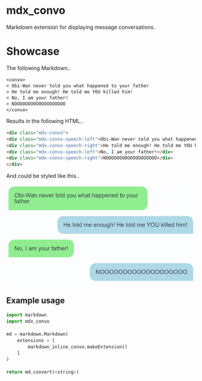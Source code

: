 # mdx_convo

Markdown extension for displaying message conversations.

# Showcase

The following Markdown..

```
<convo>
< Obi-Wan never told you what happened to your father
> He told me enough! He told me YOU killed him!
< No, I am your father!
> NOOOOOOOOOOOOOOOOOOO
</convo>
```

Results in the following HTML..

```html
<div class="mdx-convo">
<div class="mdx-convo-speech-left">Obi-Wan never told you what happened to your father</div>
<div class="mdx-convo-speech-right">He told me enough! He told me YOU killed him!</div>
<div class="mdx-convo-speech-left">No, I am your father!</div>
<div class="mdx-convo-speech-right">NOOOOOOOOOOOOOOOOOOO</div>
</div>
```

And could be styled like this..

![Message conversation example](example.png)


## Example usage

```python
import markdown
import mdx_convo

md = markdown.Markdown(
	extensions = [
		markdown_inline_convo.makeExtension()
	]
)

return md.convert(<string>)
```
